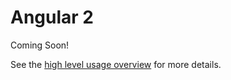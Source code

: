 # Angular 2
Coming Soon!

See the [high level usage overview][usage-overview-url] for more details.

[usage-overview-url]: USAGE-OVERVIEW.md
